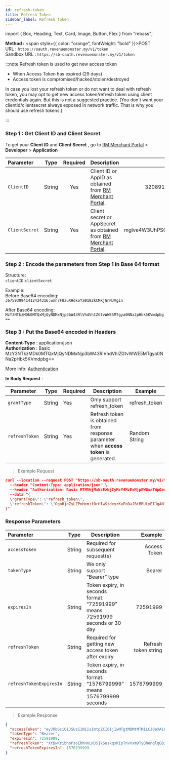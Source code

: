 ```yaml
---
id: refresh-token
title: Refresh Token
sidebar_label: Refresh Token
---
```


import { Box, Heading, Text, Card, Image, Button, Flex } from "rebass";

**Method :** <span style={{ color: "orange", fontWeight: "bold" }}>POST</span><br/>
URL : `https://oauth.revenuemonster.my/v1/token`<br/>
Sandbox URL : `https://sb-oauth.revenuemonster.my/v1/token`<br/>

:::note Refresh token is used to get new access token

- When Access Token has expired (29 days)
- Access token is compromised/hacked/stolen/destroyed

In case you lost your refresh token or do not want to deal with refresh token, you may opt to get new access token/refresh token using client credentials again. But this is not a suggested practice. (You don't want your clientid/clientsecret always exposed in network traffic. That is why you should use refresh tokens.)

:::

### Step 1 : Get Client ID and Client Secret

To get your **Client ID** and **Client Secret** , go to [RM Merchant Portal](https://merchant.revenuemonster.my/) > **Developer** > **Application**

| Parameter      |  Type  | Required | Description                                                                                            |             Example              |
| :------------- | :----: | :------: | :----------------------------------------------------------------------------------------------------- | :------------------------------: |
| `ClientID`     | String |   Yes    | Client ID or AppID as obtained from [RM Merchant Portal](https://merchant.revenuemonster.my/).         |       3208919753194101125        |
| `ClientSecret` | String |   Yes    | Client secret or AppSecret as obtained from [RM Merchant Portal](https://merchant.revenuemonster.my/). | mglve4W3UhPSGOV7gnwoYKyvbRCe83zZ |

### Step 2 : Encode the parameters from Step 1 in Base 64 format

Structure: <br />
`clientID`:`clientSecret`

Example: <br />
Before Base64 encoding: <br />
`3675930941412424316:wmn7FUauXHdkoYa9182kCMkjGnNJVgin`

After Base64 encoding: <br />
`MzY3NTkzMDk0MTQxMjQyNDMxNjp3bW43RlVhdVhIZGtvWWE5MTgya0NNa2pHbk5KVmdpbg==`

### Step 3 : Put the Base64 encoded in Headers

**Content-Type** : application/json <br />
**Authorization** : Basic MzY3NTkzMDk0MTQxMjQyNDMxNjp3bW43RlVhdVhIZGtvWWE5MTgya0NNa2pHbk5KVmdpbg==

More info: [Authentication](https://developer.mozilla.org/en-US/docs/Web/HTTP/Authentication)

**In Body Request** :

| Parameter      | Type   | Required | Description                                                                           | Example       |
| -------------- | ------ | -------- | ------------------------------------------------------------------------------------- | ------------- |
| `grantType`    | String | Yes      | Only support refresh_token                                                            | refresh_token |
| `refreshToken` | String | Yes      | Refresh token is obtained from response parameter when **access token** is generated. | Random String |

> Example Request

```json
curl --location --request POST "https://sb-oauth.revenuemonster.my/v1/token" \
  --header "Content-Type: application/json" \
  --header "Authorization: Basic MTM5NjMxNzEzNjIyMzY4MzExMjpEWGxaTWpQem96dXh2Z2JRRmtYWmFDcnFoRmliS3B4ZQ==" \
  --data "{
  \"grantType\": \"refresh_token\",
  \"refreshToken\": \"OgoHjoZyLZPnHemifOrHIwStdeyzKuFoDaJBtBRULxEIJgANlhsLgFuBFiVTtqiQgmYDOTBkakwXZWfcLqXQTUTiqCpQTAEVHuqshWdiuvtGMIYztLiVfEmLEoXNlALi\"
}"
```

### Response Parameters

| Parameter               |  Type  | Description                                                                  |              Example |
| :---------------------- | :----: | ---------------------------------------------------------------------------- | -------------------: |
| `accessToken`           | String | Required for subsequent request(s)                                           |         Access Token |
| `tokenType`             | String | We only support “Bearer” type                                                |               Bearer |
| `expiresIn`             | String | Token expiry, in seconds format. “72591999” means 72591999 seconds or 30 day |             72591999 |
| `refreshToken`          | String | Required for getting new access token after expiry                           | Refresh token string |
| `refreshTokenExpiresIn` | String | Token expiry, in seconds format. “1576799999” means 1576799999 seconds       |           1576799999 |

> Example Response

```json
{
  "accessToken": "eyJhbGciOiJSUzI1NiIsImtpZCI6IjIwMTgtMDMtMTMiLCJ0eXAiOiJKV1QifQ.eyJhdWQiOlsiYXBpX2NsaWVudEBFaGNLQzA5QmRYUm9RMnhwWlc1MEVJbmVpOW5mbE9DN0ZRIl0sImV4cCI6MjM0NDQyOTc0OSwiaWF0IjoxNTU2MDI5NzQ5LCJpc3MiOiJodHRwczovL3NiLW9hdXRoLnJldmVudWVtb25zdGVyLm15IiwianRpIjoiRWh3S0VFOUJkWFJvUVdOalpYTnpWRzlyWlc0UXJ1dkxrSUthaU13ViIsIm5iZiI6MTU1NjAyOTc0OSwic3ViIjoiRWhRS0NFMWxjbU5vWVc1MEVKWFZ6ZDN3cmFxVE9SSVFDZ1JWYzJWeUVJeUpxSXp2eU1QVmNRIn0.PL3u_qTOw1c51HWNJsgTVDQBIZssLMRT2Nuo95_qyHHRTOhYz_LPtFdnICabU8P77lBOtZR5rMTuw3jzFFUopu3mCfT6ULzLtbBMVtlwXRdAZAw-kecYIhG5AmkT7H7Iwskvpitkqp1G31xb6PPOEhNTiO3iUY_Q-o3lsjn8uAWdDn7oXdWSmTMCI-1Mo0eYpWIQxsMI6HdQKXzhn1NELE1zvedyUhb6syw3oIocL7yll2eMg_LcYMdTOh26Ae614an8m7zSxgSBydwMHC0gjf7mzYEgqUzJ0M7zg_-vHy67u5UrysXQXDx-1MVHXaetzh3RriCR0R0_qESnIge3SQ",
  "tokenType": "Bearer",
  "expiresIn": 72591999,
  "refreshToken": "XtBwKribhoPsoEbhHnLNJSjkSuskqsRIpTnvVxmOTyQhenqlgGQisbtbpcjcapmhPEaHrJZVbPGvkvaTwWozamuCBUfvWdWQzHJSnjpuurEACugOZssEpUffUSDoSxLz",
  "refreshTokenExpiresIn": 1576799999
}
```
